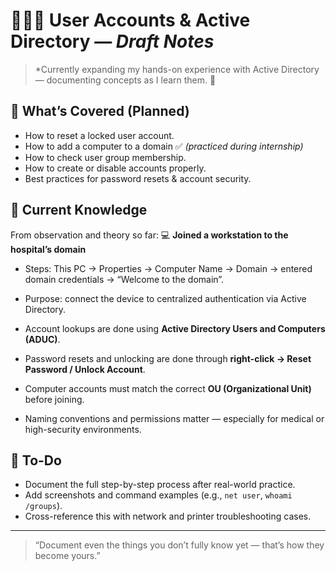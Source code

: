 # 👩🏻‍💻 User Accounts & Active Directory — *Draft Notes*

> *Currently expanding my hands-on experience with Active Directory — documenting concepts as I learn them. 🚧

## 🧩 What’s Covered (Planned)
- How to reset a locked user account.
- How to add a computer to a domain ✅ *(practiced during internship)*
- How to check user group membership.
- How to create or disable accounts properly.
- Best practices for password resets & account security.

## 🧠 Current Knowledge
From observation and theory so far:
💻 **Joined a workstation to the hospital’s domain**
- Steps: This PC → Properties → Computer Name → Domain → entered domain credentials → “Welcome to the domain”.
- Purpose: connect the device to centralized authentication via Active Directory.

- Account lookups are done using **Active Directory Users and Computers (ADUC)**.  
- Password resets and unlocking are done through **right-click → Reset Password / Unlock Account**.  
- Computer accounts must match the correct **OU (Organizational Unit)** before joining.  
- Naming conventions and permissions matter — especially for medical or high-security environments.  

## 📅 To-Do
- Document the full step-by-step process after real-world practice.
- Add screenshots and command examples (e.g., `net user`, `whoami /groups`).
- Cross-reference this with network and printer troubleshooting cases.

---

> “Document even the things you don’t fully know yet — that’s how they become yours.” 
